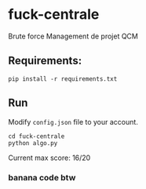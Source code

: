 # fuck-centrale

Brute force Management de projet QCM

## Requirements:

```
pip install -r requirements.txt
```


## Run

Modify `config.json` file to your account.

```
cd fuck-centrale
python algo.py
```

Current max score: 16/20


### banana code btw
